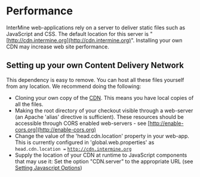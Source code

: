 # Performance

InterMine web-applications rely on a server to deliver static files such as JavaScript and CSS. The default location for this server is "[http://cdn.intermine.org](http://cdn.intermine.org)". Installing your own CDN may increase web site performance.

## Setting up your own Content Delivery Network

This dependency is easy to remove. You can host all these files yourself from any location. We recommend doing the following:

* Cloning your own copy of the [CDN](http://github.com/intermine/CDN). This means you have local copies of all the files.
* Making the root directory of your checkout visible through a web-server \(an Apache 'alias' directive is sufficient\). These resources should be accessible through CORS enabled web-servers - see [http://enable-cors.org](http://enable-cors.org)
* Change the value of the 'head.cdn.location' property in your web-app. This is currently configured in 'global.web.properties' as `head.cdn.location =` [`http://cdn.intermine.org`](http://cdn.intermine.org)
* Supply the location of your CDN at runtime to JavaScript components that may use it: Set the option "CDN.server" to the appropriate URL \(see [Setting Javascript Options](../properties/javascript-options.md)\)

